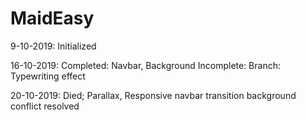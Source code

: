 # MaidEasy

9-10-2019: Initialized

16-10-2019: Completed: Navbar, Background Incomplete: Branch: Typewriting effect

20-10-2019: Died; Parallax, Responsive navbar transition background conflict resolved
